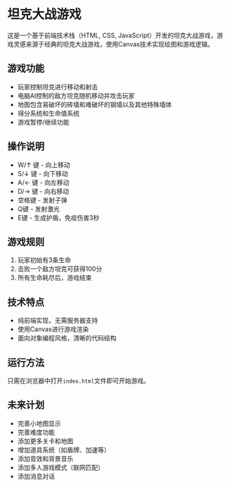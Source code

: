# 坦克大战游戏

这是一个基于前端技术栈（HTML, CSS, JavaScript）开发的坦克大战游戏，游戏灵感来源于经典的坦克大战游戏，使用Canvas技术实现绘图和游戏逻辑。

## 游戏功能

- 玩家控制坦克进行移动和射击
- 电脑AI控制的敌方坦克随机移动并攻击玩家
- 地图包含易破坏的砖墙和难破坏的钢墙以及其他特殊墙体
- 得分系统和生命值系统
- 游戏暂停/继续功能

## 操作说明

- W/↑ 键 - 向上移动
- S/↓ 键 - 向下移动
- A/← 键 - 向左移动
- D/→ 键 - 向右移动
- 空格键 - 发射子弹
- Q键 - 发射激光
- E键 - 生成护盾，免疫伤害3秒

## 游戏规则

1. 玩家初始有3条生命
2. 击败一个敌方坦克可获得100分
3. 所有生命耗尽后，游戏结束

## 技术特点

- 纯前端实现，无需服务器支持
- 使用Canvas进行游戏渲染
- 面向对象编程风格，清晰的代码结构

## 运行方法

只需在浏览器中打开`index.html`文件即可开始游戏。

## 未来计划

- 完善小地图显示
- 完善难度功能
- 添加更多关卡和地图
- 增加道具系统（如盾牌、加速等）
- 添加音效和背景音乐 
- 添加多人游戏模式（联网匹配）
- 添加消息对话
